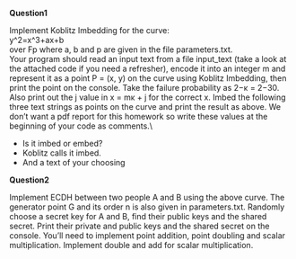 **Question1** 

Implement Koblitz Imbedding for the curve:\
y^2=x^3+ax+b\
over Fp where a, b and p are given in the file parameters.txt.\
Your program should read an input text from a file input_text (take a look at the attached code if you need a refresher), encode it into an integer m and represent it as a point P = (x, y) on the curve using Koblitz Imbedding, then print the point on the console. Take the failure probability as 2−κ = 2−30. Also print out the j value in x = mκ + j for the correct x. Imbed the following three text strings as points on the curve and print the result as above. We don’t want a pdf report for this homework so write these values at the beginning of your code as comments.\
* Is it imbed or embed?
* Koblitz calls it imbed.
* And a text of your choosing

**Question2** 

Implement ECDH between two people A and B using the above curve. The generator point G and its order n is also given in parameters.txt. Randomly choose a secret key for A and B, find their public keys and the shared secret. Print their private and public keys and the shared secret on the console. You’ll need to implement point addition, point doubling and scalar multiplication. Implement double and add for scalar multiplication.

